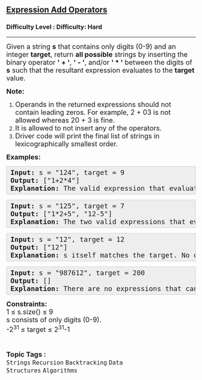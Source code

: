 <h2><a href="https://www.geeksforgeeks.org/problems/expression-add-operators/1?_gl=1*sn6or2*_up*MQ..*_gs*MQ..&gclid=CjwKCAjwi4PHBhA-EiwAnjTHua3PLdFJh0hcNeWH9ttmHz7i16PyLSFCBCviirijeVjutE7sH2yE9RoCEa8QAvD_BwE&gbraid=0AAAAAC9yBkAiQL26bkSdqPNWJCQHktzQp">Expression Add Operators</a></h2><h3>Difficulty Level : Difficulty: Hard</h3><hr><div class="problems_problem_content__Xm_eO"><p><span style="font-size: 18px;">Given a string <strong>s</strong> that contains only digits (0-9) and an integer <strong>target</strong>, return <strong>all possible</strong> strings by inserting the binary operator <strong>' + '</strong>, <strong>' - '</strong>, and/or <strong>' * '</strong> between the digits of <strong>s</strong> such that the resultant expression evaluates to the <strong>target</strong> value.</span></p>
<p><span style="font-size: 18px;"><strong>Note:</strong></span></p>
<ol>
<li><span style="font-size: 18px;"><strong> </strong>Operands in the returned expressions&nbsp;should not contain leading zeros. For example, 2 + 03 is not allowed whereas 20 + 3 is fine. </span></li>
<li><span style="font-size: 18px;">It is allowed to not insert any of the operators.</span></li>
<li><span style="font-size: 18px;"><span style="font-size: 18px;">Driver code will print the final list of strings in lexicographically smallest order.</span></span></li>
</ol>
<p><span style="font-size: 18px;"><strong>Examples:</strong></span></p>
<pre style="--darkreader-inline-bgcolor: #222426; --darkreader-inline-bgimage: initial; --darkreader-inline-border-bottom: #3e4446; --darkreader-inline-border-left: #3e4446; --darkreader-inline-border-right: #3e4446; --darkreader-inline-border-top: #3e4446; background: #eeeeee; border: 1px solid #cccccc; padding: 5px 10px;"><span style="font-size: 18px;"><strong>Input: </strong>s = "124", target = 9<br><strong>Output:&nbsp;</strong>["1+2*4"]<br><strong>Explanation:</strong> The valid expression that evaluate to 9 is 1 + 2 * 4</span></pre>
<pre style="--darkreader-inline-bgcolor: #222426; --darkreader-inline-bgimage: initial; --darkreader-inline-border-bottom: #3e4446; --darkreader-inline-border-left: #3e4446; --darkreader-inline-border-right: #3e4446; --darkreader-inline-border-top: #3e4446; background: #eeeeee; border: 1px solid #cccccc; padding: 5px 10px;"><span style="font-size: 18px;"><strong>Input:&nbsp;</strong>s = "125", target = 7<br><strong>Output:&nbsp;</strong>["1*2+5", "12-5"]<br><strong>Explanation:</strong> The two valid expressions that evaluate to 7 are 1 * 2 + 5 and 12 - 5.</span></pre>
<pre style="--darkreader-inline-bgcolor: #222426; --darkreader-inline-bgimage: initial; --darkreader-inline-border-bottom: #3e4446; --darkreader-inline-border-left: #3e4446; --darkreader-inline-border-right: #3e4446; --darkreader-inline-border-top: #3e4446; background: #eeeeee; border: 1px solid #cccccc; padding: 5px 10px;"><span style="font-size: 18px;"><strong>Input: </strong>s = "12", target = 12<br><strong>Output:</strong> ["12"]&nbsp;<br><strong>Explanation:</strong> s itself matches the target. No other expressions are possible.</span></pre>
<pre style="--darkreader-inline-bgcolor: #222426; --darkreader-inline-bgimage: initial; --darkreader-inline-border-bottom: #3e4446; --darkreader-inline-border-left: #3e4446; --darkreader-inline-border-right: #3e4446; --darkreader-inline-border-top: #3e4446; background: #eeeeee; border: 1px solid #cccccc; padding: 5px 10px;"><span style="font-size: 18px;"><strong>Input: </strong>s = "987612", target = 200<br><strong>Output:</strong> []<br><strong>Explanation:</strong> There are no expressions that can be created from "987612" to evaluate to 200.</span></pre>
<p><span style="font-size: 18px;"><strong>Constraints:</strong><br>1 ≤ s.size() ≤ 9<br>s consists of only<strong> </strong>digits (0-9).<br>-2<sup>31&nbsp;</sup>≤&nbsp;target&nbsp;≤&nbsp;2<sup>31</sup>-1</span></p></div><br><p><span style=font-size:18px><strong>Topic Tags : </strong><br><code>Strings</code>&nbsp;<code>Recursion</code>&nbsp;<code>Backtracking</code>&nbsp;<code>Data Structures</code>&nbsp;<code>Algorithms</code>&nbsp;
